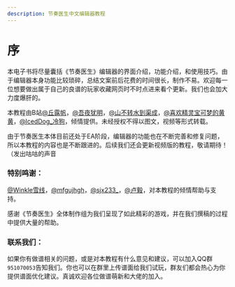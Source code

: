 ```yaml
---
description: 节奏医生中文编辑器教程
---
```


# 序

本电子书将尽量囊括《节奏医生》编辑器的界面介绍，功能介绍，和使用技巧。由于编辑器本身功能比较琐碎，总结文案前后花费的时间很长，制作不易。欢迎每一位想要做出属于自己的良谱的玩家收藏网页时不时点进来看个更新。我们也会加大力度爆肝的。

本教程由B站[@丘露帆](https://space.bilibili.com/365306801)，[@吾夜犹明](https://space.bilibili.com/29219948)，[@山不转水到渠成](https://space.bilibili.com/4870582)，[@喜欢精灵宝可梦的黄黄](https://space.bilibili.com/589687399)，[@IcedDog\_冷狗](https://space.bilibili.com/357428794)，倾情提供。未经授权不得以图文，视频等形式转载。

由于节奏医生本体目前还处于EA阶段，编辑器的功能也在不断完善和修复问题，所以本教程的内容也是不断跟进的。后续我们还会更新视频版的教程，敬请期待！（发出咕咕的声音

### 特别鸣谢：

[@Winkle雪线](https://space.bilibili.com/2198423/)，[@mfgujhgh](https://space.bilibili.com/1369651)，[@sjx233\_](https://space.bilibili.com/36068407)，[@卢毅](https://space.bilibili.com/26101629)，对本教程的倾情帮助与支持。

感谢《节奏医生》全体制作组为我们呈现了如此精彩的游戏，并在我们撰稿的过程中提供大量的帮助。

### 联系我们：

如果你有做谱相关的问题，或是对本教程有什么意见和建议，可以加入QQ群`951070053`告知我们。你也可以在群里上传谱面给我们试玩，群友们都会热心为你提供谱面优化建议。真诚欢迎各位做谱萌新和大佬的加入。

